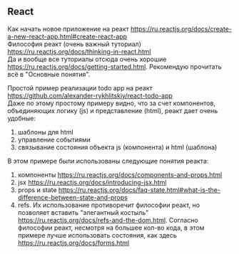 ## React
Как начать новое приложение на реакт https://ru.reactjs.org/docs/create-a-new-react-app.html#create-react-app \
Философия реакт (очень важный туториал) https://ru.reactjs.org/docs/thinking-in-react.html \
Да и вообще все туториалы отсюда очень хорошие https://ru.reactjs.org/docs/getting-started.html. Рекомендую прочитать всё в "Основные понятия".

Простой пример реализации todo app на реакт https://github.com/alexander-rykhlitskiy/react-todo-app \
Даже по этому простому примеру видно, что за счет компонентов, объединяющих логику (js) и представление (html), реакт дает очень удобные:
1) шаблоны для html
2) управление событиями
3) связывание состояния объекта js (компонента) и html (шаблона)

В этом примере были использованы следующие понятия реакта:
1) компоненты https://ru.reactjs.org/docs/components-and-props.html
2) jsx https://ru.reactjs.org/docs/introducing-jsx.html
3) props и state https://ru.reactjs.org/docs/faq-state.html#what-is-the-difference-between-state-and-props
4) refs. Их использование противоречит философии реакт, но позволяет вставить "элегантный костыль" https://ru.reactjs.org/docs/refs-and-the-dom.html. Согласно философии реакт, несмотря на большее кол-во кода, в этом примере лучше использовать состояния, как здесь https://ru.reactjs.org/docs/forms.html

